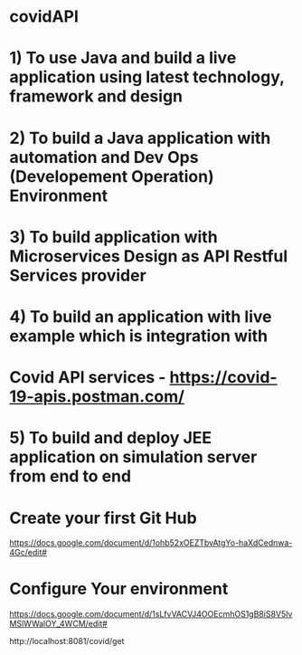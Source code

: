 # covidAPI

# 1) To use Java and build a live application using latest technology, framework and design
						
# 2) To build a Java application with automation and Dev Ops (Developement Operation) Environment
				
# 3) To build application with Microservices Design as API Restful Services provider				

# 4) To build an application with live example which is integration with 
# Covid API services - https://covid-19-apis.postman.com/

# 5) To build and deploy JEE application on simulation server from end to end

# Create your first Git Hub
https://docs.google.com/document/d/1ohb52xOEZTbvAtgYo-haXdCednwa-4Gc/edit#

# Configure Your environment
https://docs.google.com/document/d/1sLfvVACVJ4OOEcmhOS1gB8iS8V5IvMSlWWalOY_4WCM/edit#


http://localhost:8081/covid/get